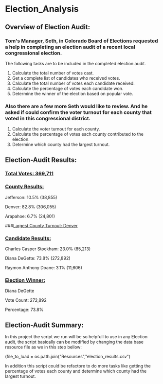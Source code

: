 # Election_Analysis


## Overview of Election Audit:

### Tom's Manager, Seth, in Colorado Board of Elections requested a help in completing an election audit of a recent local congressional election.
The following tasks are to be included in the completed election audit.


1. Calculate the total number of votes cast. 
2. Get a complete list of candidates who received votes.
3. Calculate the total number of votes each candidate received. 
4. Calculate the percentage of votes each candidate won. 
5. Determine the winner of the election based on popular vote. 


### Also there are a few more Seth would like to review. And he asked if could confirm the voter turnout for each county that voted in this congressional district.



1. Calculate the voter turnout for each county.
2. Calculate the percentage of votes each county contributed to the election.
3. Determine which county had the largest turnout.




## Election-Audit Results:

### [Total Votes: 369,711](https://github.com/Ahmed-nidhal/Election_Analysis/blob/main/Resources/Total%20Votes.PNG)


### [County Results:](https://github.com/Ahmed-nidhal/Election_Analysis/blob/main/Resources/county%20Results.PNG)

Jefferson: 10.5% (38,855)

Denver: 82.8% (306,055)

Arapahoe: 6.7% (24,801)

###[Largest County Turnout: Denver](https://github.com/Ahmed-nidhal/Election_Analysis/blob/main/Resources/county%20with%20largest%20number%20of%20votes.PNG)

### [Candidate Results:](https://github.com/Ahmed-nidhal/Election_Analysis/blob/main/Resources/candidate%20results.PNG)

Charles Casper Stockham: 23.0% (85,213)

Diana DeGette: 73.8% (272,892)

Raymon Anthony Doane: 3.1% (11,606)


### [Election Winner:](https://github.com/Ahmed-nidhal/Election_Analysis/blob/main/Resources/candidate%20won%20the%20election.PNG)

Diana DeGette

Vote Count: 272,892

Percentage: 73.8%



## Election-Audit Summary:

In this project the script we run will be so helpfull to use in any Election audit, 
the script basically can be modified by changing the data base resource file as we in this step bellow:

(file_to_load = os.path.join("Resources","election_results.csv")

In addition this script could be refactore to do more tasks like getting the percentage of votes each county and determine which county had the largest turnout.
